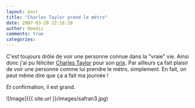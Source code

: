 ```yaml
---
layout: post
title: "Charles Taylor prend le métro"
date: 2007-03-20 22:16:28
author: Hoedic
comments: true
categories: 
---
```



C'est toujours drôle de voir une personne connue dans la "vraie" vie. Ainsi donc j'ai pu féliciter [Charles Taylor](http://fr.wikipedia.org/wiki/Charles_Taylor_%28philosophe%29) pour son [prix](http://www.ledevoir.com/2007/03/15/135013.html). Par ailleurs ça fait plaisir de voir une personne comme lui prendre le métro, simplement. En fait, on peut même dire que ça a fait ma journée !

Et confirmation, il est grand.

![Image]({{ site.url }}/images/safran3.jpg)
